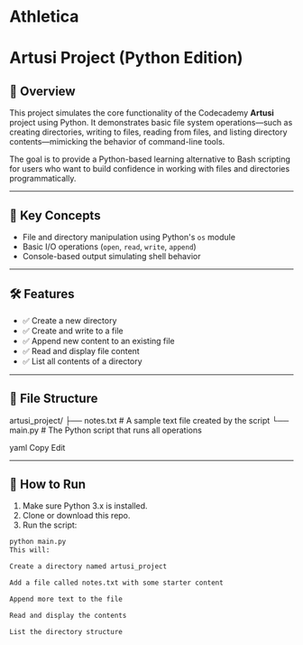 # Athletica
# Artusi Project (Python Edition)

## 📌 Overview
This project simulates the core functionality of the Codecademy **Artusi** project using Python. It demonstrates basic file system operations—such as creating directories, writing to files, reading from files, and listing directory contents—mimicking the behavior of command-line tools.

The goal is to provide a Python-based learning alternative to Bash scripting for users who want to build confidence in working with files and directories programmatically.

---

## 🧠 Key Concepts
- File and directory manipulation using Python's `os` module
- Basic I/O operations (`open`, `read`, `write`, `append`)
- Console-based output simulating shell behavior

---

## 🛠️ Features
- ✅ Create a new directory
- ✅ Create and write to a file
- ✅ Append new content to an existing file
- ✅ Read and display file content
- ✅ List all contents of a directory

---

## 🧾 File Structure

artusi_project/
├── notes.txt # A sample text file created by the script
└── main.py # The Python script that runs all operations

yaml
Copy
Edit

---

## 🚀 How to Run

1. Make sure Python 3.x is installed.
2. Clone or download this repo.
3. Run the script:

```bash
python main.py
This will:

Create a directory named artusi_project

Add a file called notes.txt with some starter content

Append more text to the file

Read and display the contents

List the directory structure